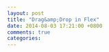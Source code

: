 ```yaml
---
layout: post
title: "Drag&amp;Drop in Flex"
date: 2014-08-03 17:21:00 +0800
comments: true
categories: 
---
```

